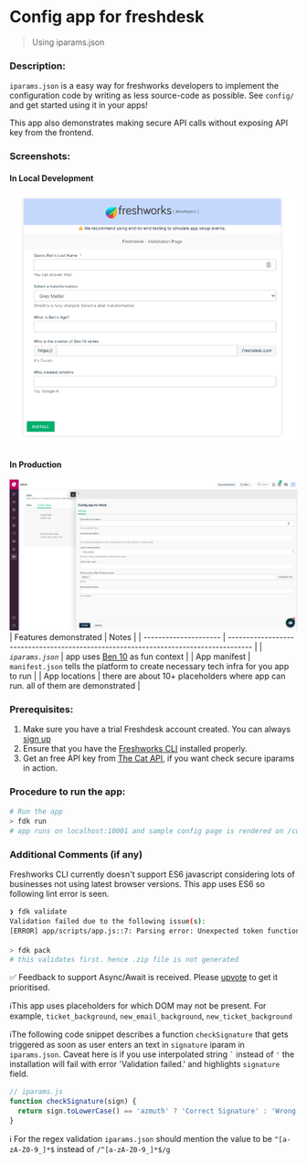 # Config app for freshdesk

> Using iparams.json

### Description:

`iparams.json` is a easy way for freshworks developers to implement the configuration code by writing as less source-code as possible. See `config/` and get started using it in your apps!

This app also demonstrates making secure API calls without exposing API key from the frontend.

### Screenshots:

#### In Local Development
![config page in local development](./screenshots/1.png)

#### In Production
![config page in production](./screenshots/2.png)
| Features demonstrated | Notes                                                                                |
| --------------------- | ------------------------------------------------------------------------------------ |
| _`iparams.json`_      | app uses [Ben 10](https://en.wikipedia.org/wiki/Ben_10) as fun context               |
| App manifest          | `manifest.json` tells the platform to create necessary tech infra for you app to run |
| App locations         | there are about 10+ placeholders where app can run. all of them are demonstrated     |

### Prerequisites:

1. Make sure you have a trial Freshdesk account created. You can always [sign up](https://freshdesk.com/signup)
2. Ensure that you have the [Freshworks CLI](https://community.developers.freshworks.com/t/what-are-the-prerequisites-to-install-the-freshworks-cli/234) installed properly.
3. Get an free API key from [The Cat API](https://thecatapi.com/), if you want check secure iparams in action.

### Procedure to run the app:

```sh
# Run the app
> fdk run
# app runs on localhost:10001 and sample config page is rendered on /custom_configs
```

### Additional Comments (if any)

Freshworks CLI currently doesn't support ES6 javascript considering lots of businesses not using latest browser versions. This app uses ES6 so following lint error is seen.

```sh
❯ fdk validate
Validation failed due to the following issue(s):
[ERROR] app/scripts/app.js::7: Parsing error: Unexpected token function

> fdk pack
# this validates first. hence .zip file is not generated
```

✅ Feedback to support Async/Await is received. Please [upvote](https://community.developers.freshworks.com/t/async-await-not-supported-in-fdk/150/3) to get it prioritised.

ℹThis app uses placeholders for which DOM may not be present. For example, `ticket_background`, `new_email_background`, `new_ticket_background`

ℹThe following code snippet describes a function `checkSignature` that gets triggered as soon as user enters an text in `signature` iparam in `iparams.json`. Caveat here is if you use interpolated string `` ` `` instead of `'` the installation will fail with error 'Validation failed.' and highlights `signature` field.

```js
// iparams.js
function checkSignature(sign) {
  return sign.toLowerCase() == 'azmuth' ? 'Correct Signature' : 'Wrong Signature';
}
```

ℹ For the regex validation `iparams.json` should mention the value to be `^[a-zA-Z0-9_]*$` instead of `/^[a-zA-Z0-9_]*$/g`
